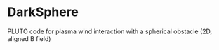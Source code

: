 # DarkSphere
PLUTO code for plasma wind interaction with a spherical obstacle (2D, aligned B field)
